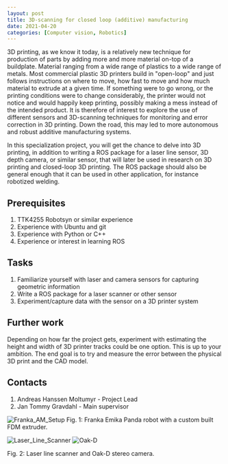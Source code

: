 ```yaml
---
layout: post
title: 3D-scanning for closed loop (additive) manufacturing
date: 2021-04-20
categories: [Computer vision, Robotics]
---
```


3D printing, as we know it today, is a relatively new technique for production of parts by adding more and more material on-top of a buildplate. Material ranging from a wide range of plastics to a wide range of metals. Most commercial plastic 3D printers build in "open-loop" and just follows instructions on where to move, how fast to move and how much material to extrude at a given time. If something were to go wrong, or the printing conditions were to change considerably, the printer would not notice and would happily keep printing, possibly making a mess instead of the intended product. It is therefore of interest to explore the use of different sensors and 3D-scanning techniques for monitoring and error correction in 3D printing. Down the road, this may led to more autonomous and robust additive manufacturing systems.

In this specialization project, you will get the chance to delve into 3D printing, in addition to writing a ROS package for a laser line sensor, 3D depth camera, or similar sensor, that will later be used in research on 3D printing and closed-loop 3D printing. The ROS package should also be general enough that it can be used in other application, for instance robotized welding.

## Prerequisites ##

1. TTK4255 Robotsyn or similar experience
2. Experience with Ubuntu and git
3. Experience with Python or C++
4. Experience or interest in learning ROS

## Tasks ##

1. Familiarize yourself with laser and camera sensors for capturing geometric information
2. Write a ROS package for a laser scanner or other sensor
3. Experiment/capture data with the sensor on a 3D printer system

## Further work ##

Depending on how far the project gets, experiment with estimating the height and width of 3D printer tracks could be one option. This is up to your ambition. The end goal is to try and measure the error between the physical 3D print and the CAD model.

## Contacts ##
1. Andreas Hanssen Moltumyr - Project Lead
2. Jan Tommy Gravdahl - Main supervisor

![Franka_AM_Setup](../assets/extruder_mounted_to_franka.jpg)
Fig. 1: Franka Emika Panda robot with a custom built FDM extruder.

![Laser_Line_Scanner](https://www.wenglor.com/fileadmin/_processed_/4/c/csm_B_PRO_MLSL_1818ec2c70.jpg)
![Oak-D](https://encrypted-tbn0.gstatic.com/images?q=tbn:ANd9GcTqOjZD4dzxM0PANytdisiOuFvTLZndQS6_yQ&usqp=CAU)

Fig. 2: Laser line scanner and Oak-D stereo camera.